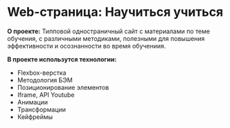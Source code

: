 # Web-страница: Научиться учиться

**О проекте:**
Типповой одностраничный сайт с материалами по теме обучения, с различными методиками, полезными для повышения эффективности и осознанности во время обучениия.


**В проекте использутся технологии:**
* Flexbox-верстка
* Методология БЭМ
* Позиционирование элементов
* Iframe, API Youtube
* Анимации
* Трансформации
* Кейфреймы
